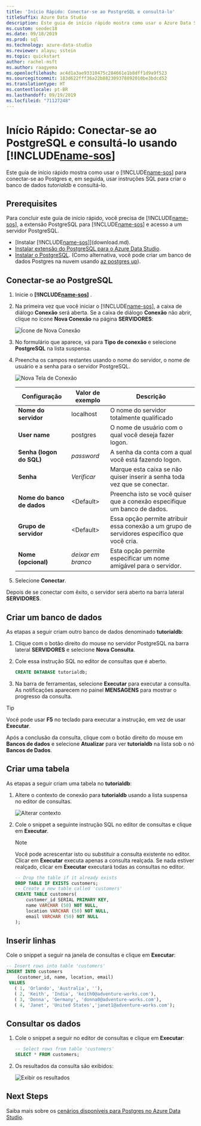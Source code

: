 ```yaml
---
title: 'Início Rápido: Conectar-se ao PostgreSQL e consultá-lo'
titleSuffix: Azure Data Studio
description: Este guia de início rápido mostra como usar o Azure Data Studio para conectar-se ao PostgreSQL e executar uma consulta
ms.custom: seodec18
ms.date: 09/18/2019
ms.prod: sql
ms.technology: azure-data-studio
ms.reviewer: alayu; sstein
ms.topic: quickstart
author: rachel-msft
ms.author: raagyema
ms.openlocfilehash: ac4d1a3ae93310475c284661e1b8dff1d9a9f523
ms.sourcegitcommit: 183d622fff36a22b882309378892010be3bdcd52
ms.translationtype: HT
ms.contentlocale: pt-BR
ms.lasthandoff: 09/19/2019
ms.locfileid: "71127248"
---
```

# <a name="quickstart-connect-and-query-postgresql-using-includename-sosincludesname-sos-shortmd"></a>Início Rápido: Conectar-se ao PostgreSQL e consultá-lo usando [!INCLUDE[name-sos](../includes/name-sos-short.md)]
Este guia de início rápido mostra como usar o [!INCLUDE[name-sos](../includes/name-sos-short.md)] para conectar-se ao Postgres e, em seguida, usar instruções SQL para criar o banco de dados *tutorialdb* e consultá-lo.

## <a name="prerequisites"></a>Prerequisites

Para concluir este guia de início rápido, você precisa de [!INCLUDE[name-sos](../includes/name-sos-short.md)], a extensão PostgreSQL para [!INCLUDE[name-sos](../includes/name-sos-short.md)] e acesso a um servidor PostgreSQL.

- [Instalar [!INCLUDE[name-sos](../includes/name-sos-short.md)]](download.md).
- [Instalar extensão do PostgreSQL para o Azure Data Studio](postgres-extension.md).
- [Instalar o PostgreSQL](https://www.postgresql.org/download/). (Como alternativa, você pode criar um banco de dados Postgres na nuvem usando [az postgres up](https://docs.microsoft.com/azure/postgresql/quickstart-create-server-up-azure-cli)). 

## <a name="connect-to-postgresql"></a>Conectar-se ao PostgreSQL

1. Inicie o **[!INCLUDE[name-sos](../includes/name-sos-short.md)]** .

2. Na primeira vez que você iniciar o [!INCLUDE[name-sos](../includes/name-sos-short.md)], a caixa de diálogo **Conexão** será aberta. Se a caixa de diálogo **Conexão** não abrir, clique no ícone **Nova Conexão** na página **SERVIDORES**:

   ![Ícone de Nova Conexão](media/quickstart-postgresql/new-connection-icon.png)

3. No formulário que aparece, vá para **Tipo de conexão** e selecione **PostgreSQL** na lista suspensa.


4. Preencha os campos restantes usando o nome do servidor, o nome de usuário e a senha para o servidor PostgreSQL. 

   ![Nova Tela de Conexão](media/quickstart-postgresql/new-connection-screen.png)  

   | Configuração       | Valor de exemplo | Descrição |
   | ------------ | ------------------ | ------------------------------------------------- | 
   | **Nome do servidor** | localhost | O nome do servidor totalmente qualificado |
   | **User name** | postgres | O nome de usuário com o qual você deseja fazer logon. |
   | **Senha (logon do SQL)** | *password* | A senha da conta com a qual você está fazendo logon. |
   | **Senha** | *Verificar* | Marque esta caixa se não quiser inserir a senha toda vez que se conectar. |
   | **Nome do banco de dados** | \<Default\> | Preencha isto se você quiser que a conexão especifique um banco de dados. |
   | **Grupo de servidor** | \<Default\> | Essa opção permite atribuir essa conexão a um grupo de servidores específico que você cria. | 
   | **Nome (opcional)** | *deixar em branco* | Esta opção permite especificar um nome amigável para o servidor. | 

5. Selecione **Conectar**. 

Depois de se conectar com êxito, o servidor será aberto na barra lateral **SERVIDORES**.


## <a name="create-a-database"></a>Criar um banco de dados

As etapas a seguir criam outro banco de dados denominado **tutorialdb**:

1. Clique com o botão direito do mouse no servidor PostgreSQL na barra lateral **SERVIDORES** e selecione **Nova Consulta**.

2. Cole essa instrução SQL no editor de consultas que é aberto.

   ```sql
   CREATE DATABASE tutorialdb;
   ```

3. Na barra de ferramentas, selecione **Executar** para executar a consulta. As notificações aparecem no painel **MENSAGENS** para mostrar o progresso da consulta.

>[!TIP]
> Você pode usar **F5** no teclado para executar a instrução, em vez de usar **Executar**.

Após a conclusão da consulta, clique com o botão direito do mouse em **Bancos de dados** e selecione **Atualizar** para ver **tutorialdb** na lista sob o nó **Bancos de Dados**.


## <a name="create-a-table"></a>Criar uma tabela

 As etapas a seguir criam uma tabela no **tutorialdb**:

1. Altere o contexto de conexão para **tutorialdb** usando a lista suspensa no editor de consultas. 

   ![Alterar contexto](media/quickstart-postgresql/change-context.png)

2. Cole o snippet a seguinte instrução SQL no editor de consultas e clique em **Executar**. 

   > [!NOTE]
   > Você pode acrescentar isto ou substituir a consulta existente no editor. Clicar em **Executar** executa apenas a consulta realçada. Se nada estiver realçado, clicar em **Executar** executará todas as consultas no editor.

   ```sql
   -- Drop the table if it already exists
   DROP TABLE IF EXISTS customers;
   -- Create a new table called 'customers'
   CREATE TABLE customers(
       customer_id SERIAL PRIMARY KEY,
       name VARCHAR (50) NOT NULL,
       location VARCHAR (50) NOT NULL,
       email VARCHAR (50) NOT NULL
   );
   ```

## <a name="insert-rows"></a>Inserir linhas

Cole o snippet a seguir na janela de consultas e clique em **Executar**:

   ```sql
   -- Insert rows into table 'customers'
   INSERT INTO customers
       (customer_id, name, location, email)
    VALUES
      ( 1, 'Orlando', 'Australia', ''),
      ( 2, 'Keith', 'India', 'keith0@adventure-works.com'),
      ( 3, 'Donna', 'Germany', 'donna0@adventure-works.com'),
      ( 4, 'Janet', 'United States','janet1@adventure-works.com');
   ```

## <a name="query-the-data"></a>Consultar os dados

1. Cole o snippet a seguir no editor de consultas e clique em **Executar**:
   
   ```sql
   -- Select rows from table 'customers'
   SELECT * FROM customers; 
   ```

2. Os resultados da consulta são exibidos:

   ![Exibir os resultados](media/quickstart-postgresql/view-results.png)

## <a name="next-steps"></a>Next Steps

Saiba mais sobre os [cenários disponíveis para Postgres no Azure Data Studio](postgres-extension.md). 
